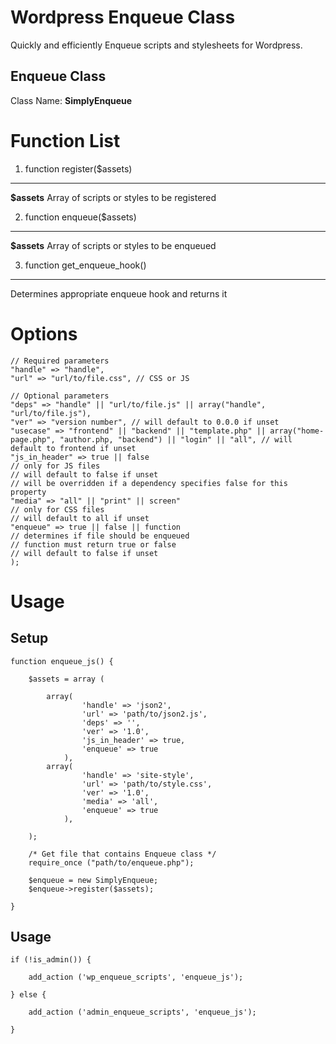 Wordpress Enqueue Class
==============
Quickly and efficiently Enqueue scripts and stylesheets for Wordpress.



Enqueue Class
-------------
Class Name: **SimplyEnqueue**

**Function List**
==============
1. function register($assets)
-------------

**$assets**
Array of scripts or styles to be registered

2. function enqueue($assets)
-------------

**$assets**
Array of scripts or styles to be enqueued

3. function get_enqueue_hook()
-------------
Determines appropriate enqueue hook and returns it


Options
==========

	// Required parameters
	"handle" => "handle",
	"url" => "url/to/file.css", // CSS or JS
	
	// Optional parameters
	"deps" => "handle" || "url/to/file.js" || array("handle", "url/to/file.js"),
	"ver" => "version number", // will default to 0.0.0 if unset
	"usecase" => "frontend" || "backend" || "template.php" || array("home-page.php", "author.php, "backend") || "login" || "all", // will default to frontend if unset
	"js_in_header" => true || false
	// only for JS files
	// will default to false if unset
	// will be overridden if a dependency specifies false for this property
	"media" => "all" || "print" || screen"
	// only for CSS files
	// will default to all if unset
	"enqueue" => true || false || function
	// determines if file should be enqueued
	// function must return true or false
	// will default to false if unset
	);


Usage
==========

Setup
-----

	function enqueue_js() {

		$assets = array (
		
			array(
					'handle' => 'json2',
					'url' => 'path/to/json2.js',
					'deps' => '',
					'ver' => '1.0',
					'js_in_header' => true,
					'enqueue' => true
				),
			array(
					'handle' => 'site-style',
					'url' => 'path/to/style.css',
					'ver' => '1.0',
					'media' => 'all',
					'enqueue' => true
				),

		);
		
		/* Get file that contains Enqueue class */
		require_once ("path/to/enqueue.php");
		
		$enqueue = new SimplyEnqueue;
		$enqueue->register($assets);

	}

Usage
-----

	if (!is_admin()) {

		add_action ('wp_enqueue_scripts', 'enqueue_js');

	} else {

		add_action ('admin_enqueue_scripts', 'enqueue_js');
		
	}
